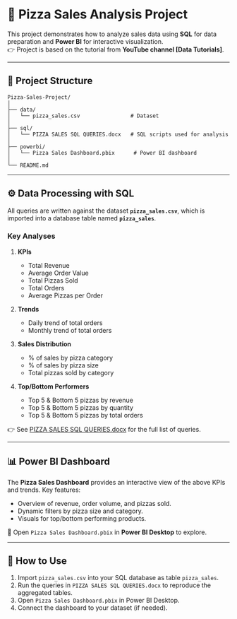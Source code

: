 # 🍕 Pizza Sales Analysis Project

This project demonstrates how to analyze sales data using **SQL** for data preparation and **Power BI** for interactive visualization.  
👉 Project is based on the tutorial from **YouTube channel [Data Tutorials]**.

---

## 📂 Project Structure

```
Pizza-Sales-Project/
│
├── data/  
│   └── pizza_sales.csv                # Dataset
│
├── sql/  
│   └── PIZZA SALES SQL QUERIES.docx   # SQL scripts used for analysis
│
├── powerbi/  
│   └── Pizza Sales Dashboard.pbix      # Power BI dashboard
│
└── README.md
```

---

## ⚙️ Data Processing with SQL

All queries are written against the dataset **`pizza_sales.csv`**, which is imported into a database table named **`pizza_sales`**.

### Key Analyses

1. **KPIs**

   * Total Revenue
   * Average Order Value
   * Total Pizzas Sold
   * Total Orders
   * Average Pizzas per Order

2. **Trends**

   * Daily trend of total orders
   * Monthly trend of total orders

3. **Sales Distribution**

   * % of sales by pizza category
   * % of sales by pizza size
   * Total pizzas sold by category

4. **Top/Bottom Performers**

   * Top 5 & Bottom 5 pizzas by revenue
   * Top 5 & Bottom 5 pizzas by quantity
   * Top 5 & Bottom 5 pizzas by total orders

👉 See [PIZZA SALES SQL QUERIES.docx](sql/PIZZA%20SALES%20SQL%20QUERIES.docx) for the full list of queries.

---

## 📊 Power BI Dashboard

The **Pizza Sales Dashboard** provides an interactive view of the above KPIs and trends.
Key features:

* Overview of revenue, order volume, and pizzas sold.
* Dynamic filters by pizza size and category.
* Visuals for top/bottom performing products.

📌 Open `Pizza Sales Dashboard.pbix` in **Power BI Desktop** to explore.

---

## 🚀 How to Use

1. Import `pizza_sales.csv` into your SQL database as table `pizza_sales`.
2. Run the queries in `PIZZA SALES SQL QUERIES.docx` to reproduce the aggregated tables.
3. Open `Pizza Sales Dashboard.pbix` in Power BI Desktop.
4. Connect the dashboard to your dataset (if needed).
